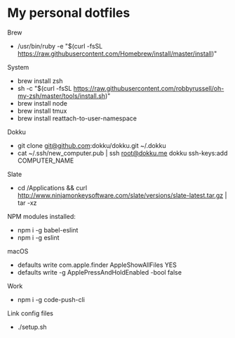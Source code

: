 # My personal dotfiles

Brew
- /usr/bin/ruby -e "$(curl -fsSL https://raw.githubusercontent.com/Homebrew/install/master/install)"

System
- brew install zsh
- sh -c "$(curl -fsSL https://raw.githubusercontent.com/robbyrussell/oh-my-zsh/master/tools/install.sh)"
- brew install node
- brew install tmux
- brew install reattach-to-user-namespace

Dokku
- git clone git@github.com:dokku/dokku.git ~/.dokku
- cat ~/.ssh/new_computer.pub | ssh root@dokku.me dokku ssh-keys:add COMPUTER_NAME

Slate
- cd /Applications && curl http://www.ninjamonkeysoftware.com/slate/versions/slate-latest.tar.gz | tar -xz


NPM modules installed:
- npm i -g babel-eslint
- npm i -g eslint

macOS
- defaults write com.apple.finder AppleShowAllFiles YES
- defaults write -g ApplePressAndHoldEnabled -bool false

Work
- npm i -g code-push-cli

Link config files
- ./setup.sh